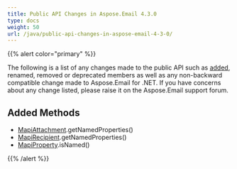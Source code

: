 ```yaml
---
title: Public API Changes in Aspose.Email 4.3.0
type: docs
weight: 50
url: /java/public-api-changes-in-aspose-email-4-3-0/
---
```


{{% alert color="primary" %}} 

The following is a list of any changes made to the public API such as [added](/email/java/public-api-changes-in-aspose-email-4-3-0-html/), renamed, removed or deprecated members as well as any non-backward compatible change made to Aspose.Email for .NET. If you have concerns about any change listed, please raise it on the Aspose.Email support forum.
## **Added Methods**
- [MapiAttachment](https://apireference.aspose.com/email/java/com.aspose.email/MapiAttachment).getNamedProperties()
- [MapiRecipient](https://apireference.aspose.com/email/java/com.aspose.email.class-use/MapiRecipient).getNamedProperties()
- [MapiProperty](https://apireference.aspose.com/email/java/com.aspose.email.class-use/MapiProperty).isNamed()

{{% /alert %}}
